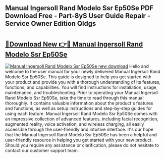 ## Manual Ingersoll Rand Modelo Ssr Ep50Se PDF Download Free - Part-8yS User Guide Repair - Service Owner Edition Qldgs

# <h2><a href="http://bc63110.oget.top/?id=Manual+Ingersoll+Rand+Modelo+Ssr+Ep50Se">🔗Download New 👉🔴 Manual Ingersoll Rand Modelo Ssr Ep50Se</a></h2>

[![Manual Ingersoll Rand Modelo Ssr Ep50Se new download](https://i.imgur.com/5g1atiW.png)](http://bc63110.oget.top/?id=Manual+Ingersoll+Rand+Modelo+Ssr+Ep50Se)
Hello and welcome to the user manual for your newly delivered Manual Ingersoll Rand Modelo Ssr Ep50Se. This guide is designed to help you get started with your product and provide you with a thorough understanding of its features, functions, and capabilities. You will find instructions for installation, usage, maintenance, and troubleshooting. Prior to operating your Manual Ingersoll Rand Modelo Ssr Ep50Se, take the time to read through this manual thoroughly. It contains valuable information about the product's features and functions, as well as setup instructions and step-by-step guides for using each feature. Manual Ingersoll Rand Modelo Ssr Ep50Se comes with an impressive collection of advanced features, including facial recognition, augmented reality, voice activation, and wireless charging, all easily accessible through the user-friendly and intuitive interface. It's our hope that the Manual Ingersoll Rand Modelo Ssr Ep50Se has been a helpful and user-friendly resource in helping you get started with your new product. Should you require any assistance or clarification, please do not hesitate to contact our customer support team.
